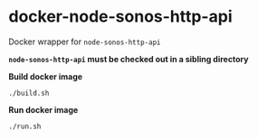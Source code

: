 # docker-node-sonos-http-api

Docker wrapper for `node-sonos-http-api`

**`node-sonos-http-api` must be checked out in a sibling directory**

**Build docker image**

```shell
./build.sh
```

**Run docker image**

```shell
./run.sh
```

